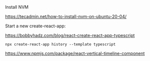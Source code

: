 Install NVM


https://tecadmin.net/how-to-install-nvm-on-ubuntu-20-04/


Start a new create-react-app:

https://bobbyhadz.com/blog/react-create-react-app-typescript

```
npx create-react-app history --template typescript
```

https://www.npmjs.com/package/react-vertical-timeline-component
